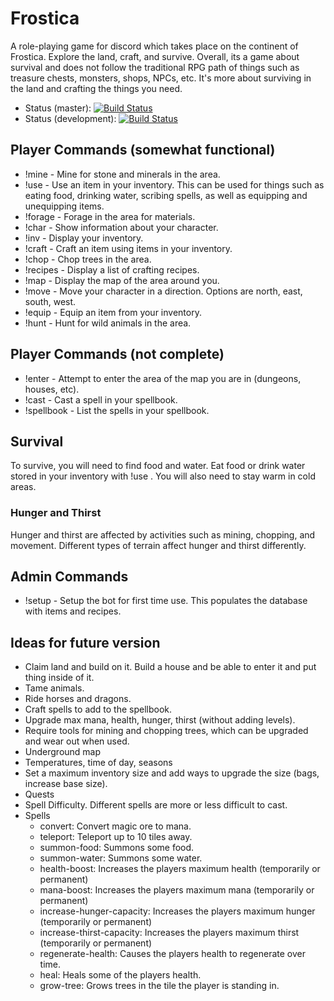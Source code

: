 # Frostica
A role-playing game for discord which takes place on the continent of Frostica. Explore the land, craft, and survive. Overall, its a game about survival and does not follow the traditional RPG path of things such as treasure chests, monsters, shops, NPCs, etc. It's more about surviving in the land and crafting the things you need.

* Status (master): [![Build Status](https://travis-ci.com/FrostMiser/Frostica.svg?branch=master)](https://travis-ci.com/FrostMiser/Frostica)
* Status (development): [![Build Status](https://travis-ci.com/FrostMiser/Frostica.svg?branch=development)](https://travis-ci.com/FrostMiser/Frostica)

## Player Commands (somewhat functional)
* !mine - Mine for stone and minerals in the area.
* !use <item> - Use an item in your inventory. This can be used for things such as eating food, drinking water, scribing
 spells, as well as equipping and unequipping items.
* !forage - Forage in the area for materials.
* !char - Show information about your character.
* !inv - Display your inventory.
* !craft <item> - Craft an item using items in your inventory.
* !chop - Chop trees in the area.
* !recipes - Display a list of crafting recipes.
* !map - Display the map of the area around you.
* !move <direction> - Move your character in a direction. Options are north, east, south, west.
* !equip <item> - Equip an item from your inventory.
* !hunt - Hunt for wild animals in the area.

## Player Commands (not complete)
* !enter - Attempt to enter the area of the map you are in (dungeons, houses, etc).
* !cast <spell> - Cast a spell in your spellbook.
* !spellbook - List the spells in your spellbook.

## Survival
To survive, you will need to find food and water. Eat food or drink water stored in your inventory with !use <item>. 
You will also need to stay warm in cold areas.

### Hunger and Thirst
Hunger and thirst are affected by activities such as mining, chopping, and movement. Different types of terrain affect 
hunger and thirst differently.

## Admin Commands
* !setup - Setup the bot for first time use. This populates the database with items and recipes.


## Ideas for future version
* Claim land and build on it. Build a house and be able to enter it and put thing inside of it.
* Tame animals.
* Ride horses and dragons.
* Craft spells to add to the spellbook.
* Upgrade max mana, health, hunger, thirst (without adding levels).
* Require tools for mining and chopping trees, which can be upgraded and wear out when used.
* Underground map
* Temperatures, time of day, seasons
* Set a maximum inventory size and add ways to upgrade the size (bags, increase base size).
* Quests
* Spell Difficulty. Different spells are more or less difficult to cast.
* Spells
   - convert: Convert magic ore to mana.
   - teleport: Teleport up to 10 tiles away.
   - summon-food: Summons some food.
   - summon-water: Summons some water.
   - health-boost: Increases the players maximum health (temporarily or permanent)
   - mana-boost: Increases the players maximum mana (temporarily or permanent)
   - increase-hunger-capacity: Increases the players maximum hunger (temporarily or permanent)
   - increase-thirst-capacity: Increases the players maximum thirst (temporarily or permanent)
   - regenerate-health: Causes the players health to regenerate over time.
   - heal: Heals some of the players health.
   - grow-tree: Grows trees in the tile the player is standing in.
 
 
